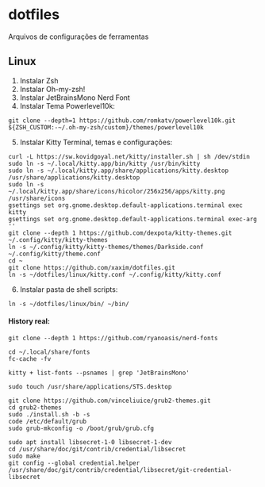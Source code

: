 # dotfiles
Arquivos de configurações de ferramentas


## Linux

1. Instalar Zsh
2. Instalar Oh-my-zsh!
3. Instalar JetBrainsMono Nerd Font
4. Instalar Tema Powerlevel10k:
```
git clone --depth=1 https://github.com/romkatv/powerlevel10k.git ${ZSH_CUSTOM:-~/.oh-my-zsh/custom}/themes/powerlevel10k
```
5. Instalar Kitty Terminal, temas e configurações:
```
curl -L https://sw.kovidgoyal.net/kitty/installer.sh | sh /dev/stdin
sudo ln -s ~/.local/kitty.app/bin/kitty /usr/bin/kitty
sudo ln -s ~/.local/kitty.app/share/applications/kitty.desktop /usr/share/applications/kitty.desktop
sudo ln -s ~/.local/kitty.app/share/icons/hicolor/256x256/apps/kitty.png /usr/share/icons
gsettings set org.gnome.desktop.default-applications.terminal exec kitty
gsettings set org.gnome.desktop.default-applications.terminal exec-arg ''
git clone --depth 1 https://github.com/dexpota/kitty-themes.git ~/.config/kitty/kitty-themes
ln -s ~/.config/kitty/kitty-themes/themes/Darkside.conf ~/.config/kitty/theme.conf
cd ~
git clone https://github.com/xaxim/dotfiles.git
ln -s ~/dotfiles/linux/kitty.conf ~/.config/kitty/kitty.conf
```
6. Instalar pasta de shell scripts:
```
ln -s ~/dotfiles/linux/bin/ ~/bin/
```


#### History real:
```
git clone --depth 1 https://github.com/ryanoasis/nerd-fonts

cd ~/.local/share/fonts
fc-cache -fv

kitty + list-fonts --psnames | grep 'JetBrainsMono'

sudo touch /usr/share/applications/STS.desktop

git clone https://github.com/vinceliuice/grub2-themes.git
cd grub2-themes
sudo ./install.sh -b -s
code /etc/default/grub
sudo grub-mkconfig -o /boot/grub/grub.cfg

sudo apt install libsecret-1-0 libsecret-1-dev
cd /usr/share/doc/git/contrib/credential/libsecret
sudo make
git config --global credential.helper /usr/share/doc/git/contrib/credential/libsecret/git-credential-libsecret
```
